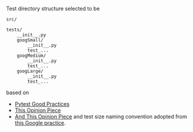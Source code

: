 Test directory structure selected to be
```
src/
    
tests/
    __init__.py
    googSmall/
        __init__.py
        test_...
    googMedium/
        __init__.py
        test_...
    googLarge/
        __init__.py
        test_...
```
based on
- [Pytest Good Practices](https://docs.pytest.org/en/latest/explanation/goodpractices.html#test-discovery)
- [This Opinion Piece](https://blog.ionelmc.ro/2014/05/25/python-packaging/#the-structure)
- [And This Opinion Piece](https://hynek.me/articles/testing-packaging/)
and test size naming convention adopted from [this Google practice](https://testing.googleblog.com/2010/12/test-sizes.html).
